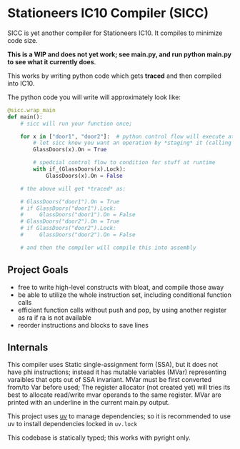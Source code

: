 # Stationeers IC10 Compiler (SICC)

SICC is yet another compiler for Stationeers IC10. It compiles to minimize code size.

**This is a WIP and does not yet work; see main.py, and run python main.py to see what it currently does**.

This works by writing python code which gets **traced** and then compiled into IC10.

The python code you will write will approximately look like:

```python
@sicc.wrap_main
def main():
    # sicc will run your function once;

    for x in ["door1", "door2"]:  # python control flow will execute at "compile time"
        # let sicc know you want an operation by *staging* it (calling it once)
        GlassDoors(x).On = True

        # spedcial control flow to condition for stuff at runtime
        with if_(GlassDoors(x).Lock):
            GlassDoors(x).On = False

    # the above will get *traced* as:

    # GlassDoors("door1").On = True
    # if GlassDoors("door1").Lock:
    #     GlassDoors("door1").On = False
    # GlassDoors("door2").On = True
    # if GlassDoors("door2").Lock:
    #     GlassDoors("door2").On = False

    # and then the compiler will compile this into assembly
```

## Project Goals

- free to write high-level constructs with bloat, and compile those away
- be able to utilize the whole instruction set, including conditional function calls
- efficient function calls without push and pop, by using another register as ra if ra is not available
- reorder instructions and blocks to save lines

## Internals

This compiler uses Static single-assignment form (SSA), but it does not have phi instructions; instead it has mutable variables (MVar) representing varaibles that opts out of SSA invariant. MVar must be first converted from/to Var before used; The register allocator (not created yet) will tries its best to allocate read/write mvar operands to the same register. MVar are printed with an underline in the current main.py output.

This project uses [uv](https://github.com/astral-sh/uv) to manage dependencies; so it is recommended to use uv to install dependencies locked in `uv.lock`

This codebase is statically typed; this works with pyright only.
